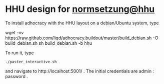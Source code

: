 HHU design for [normsetzung@hhu](http://normsetzung.cs.uni-duesseldorf.de/)
==============

To install adhocracy with the HHU layout on a debian/Ubuntu system, type

   wget -nv https://raw.github.com/liqd/adhocracy.buildout/master/build_debian.sh -O build_debian.sh
   sh build_debian.sh -b hhu


To run it, type

    ./paster_interactive.sh

and navigate to http://localhost:5001/ . The initial credentials are admin : password .

